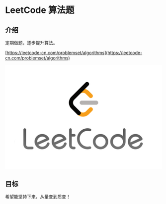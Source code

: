 # LeetCode 算法题

## 介绍

定期做题，逐步提升算法。

[https://leetcode-cn.com/problemset/algorithms](https://leetcode-cn.com/problemset/algorithms)

![leetcode_logo](static/image/leetcode_logo.jpeg)

## 目标

希望能坚持下来，从量变到质变！